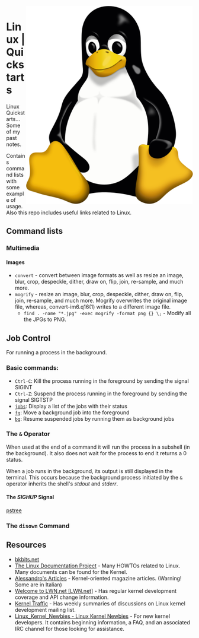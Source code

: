 <img src="assets/Tux.svg" alt="Linux (Tux)" style="width: 450px;" align="right">

# Linux | Quickstarts
Linux Quickstarts... Some of my past notes.

Contains command lists with some example of usage. Also this repo includes useful links related to Linux.

## Command lists
### Multimedia
#### Images
- `convert` - convert between image formats as well as resize an image, blur, crop, despeckle, dither, draw on, flip, join, re-sample, and much more.
- `mogrify` - resize an image, blur, crop, despeckle, dither, draw on, flip, join, re-sample, and much more. Mogrify overwrites the original image file, whereas, convert-im6.q16(1) writes to a different image file.
    - `find . -name "*.jpg" -exec mogrify -format png {} \;` - Modify all the JPGs to PNG.
## Job Control
For running a process in the background.

### Basic commands: 

- `Ctrl-C`: Kill the process running in the foreground by sending the signal SIGINT
- `Ctrl-Z`: Suspend the process running in the foreground by sending the signal SIGTSTP
- [`jobs`](https://www.man7.org/linux/man-pages/man1/jobs.1p.html): Display a list of the jobs with their status
- [`fg`](https://www.man7.org/linux/man-pages/man1/fg.1p.html): Move a background job into the foreground
- [`bg`](https://www.man7.org/linux/man-pages/man1/bg.1p.html): Resume suspended jobs by running them as background jobs

### The `&` Operator
When used at the end of a command it will run the process in a subshell (in the background). It also does not wait for the process to end it returns a 0 status.

When a job runs in the background, its output is still displayed in the terminal. This occurs because the background process initiated by the `&` operator inherits the shell's *stdout* and *stderr*.

#### The *SIGHUP* Signal

[pstree](http://man7.org/linux/man-pages/man1/pstree.1.html)

### The `disown` Command


## Resources
- [bkbits.net](http://bkbits.net/)
- [The Linux Documentation Project](https://tldp.org/) - Many HOWTOs related to Linux. Many documents can be found for the Kernel.
- [Alessandro's Articles](https://www.linux.it/~rubini/docs/) - Kernel-oriented magazine articles. (Warning! Some are in Italian)
- [Welcome to LWN.net [LWN.net]](https://lwn.net/) - Has regular kernel development coverage and API change information.
- [Kernel Traffic](http://www.kerneltraffic.org/) - Has weekly summaries of discussions on Linux kernel development mailing list.
- [Linux_Kernel_Newbies - Linux Kernel Newbies](https://kernelnewbies.org/) - For new kernel developers. It contains beginning information, a FAQ, and an associated IRC channel for those looking for assistance.
